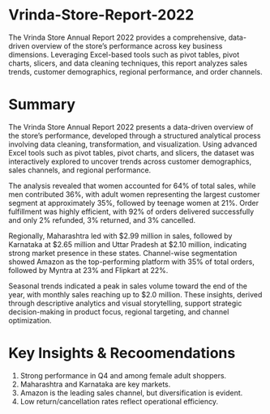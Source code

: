 # Vrinda-Store-Report-2022
The Vrinda Store Annual Report 2022 provides a comprehensive, data-driven overview of the store’s performance across key business dimensions. Leveraging Excel-based tools such as pivot tables, pivot charts, slicers, and data cleaning techniques, this report analyzes sales trends, customer demographics, regional performance, and order channels. 

# Summary
The Vrinda Store Annual Report 2022 presents a data-driven overview of the store’s performance, developed through a structured analytical process involving data cleaning, transformation, and visualization. Using advanced Excel tools such as pivot tables, pivot charts, and slicers, the dataset was interactively explored to uncover trends across customer demographics, sales channels, and regional performance. 

The analysis revealed that women accounted for 64% of total sales, while men contributed 36%, with adult women representing the largest customer segment at approximately 35%, followed by teenage women at 21%. Order fulfillment was highly efficient, with 92% of orders delivered successfully and only 2% refunded, 3% returned, and 3% cancelled. 

Regionally, Maharashtra led with $2.99 million in sales, followed by Karnataka at $2.65 million and Uttar Pradesh at $2.10 million, indicating strong market presence in these states. Channel-wise segmentation showed Amazon as the top-performing platform with 35% of total orders, followed by Myntra at 23% and Flipkart at 22%. 

Seasonal trends indicated a peak in sales volume toward the end of the year, with monthly sales reaching up to $2.0 million. These insights, derived through descriptive analytics and visual storytelling, support strategic decision-making in product focus, regional targeting, and channel optimization.

# Key Insights & Recoomendations
1. Strong performance in Q4 and among female adult shoppers.
2. Maharashtra and Karnataka are key markets.
3. Amazon is the leading sales channel, but diversification is evident.
4. Low return/cancellation rates reflect operational efficiency.
